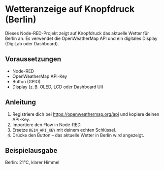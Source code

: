 # Wetteranzeige auf Knopfdruck (Berlin)

Dieses Node-RED-Projekt zeigt auf Knopfdruck das aktuelle Wetter für Berlin an. Es verwendet die OpenWeatherMap API und ein digitales Display (DigiLab oder Dashboard).

## Voraussetzungen
- Node-RED
- OpenWeatherMap API-Key
- Button (GPIO)
- Display (z. B. OLED, LCD oder Dashboard UI)

## Anleitung
1. Registriere dich bei https://openweathermap.org/api und kopiere deinen API-Key.
2. Importiere den Flow in Node-RED.
3. Ersetze `DEIN_API_KEY` mit deinem echten Schlüssel.
4. Drücke den Button – das aktuelle Wetter in Berlin wird angezeigt.

## Beispielausgabe
Berlin: 21°C, klarer Himmel

